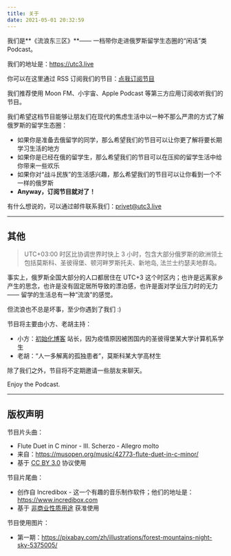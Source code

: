```yaml
---
title: 关于
date: 2021-05-01 20:32:59
---
```


我们是**《流浪东三区》**—— 一档带你走进俄罗斯留学生态圈的“闲话”类 Podcast。

我们的地址是：https://utc3.live

你可以在这里通过 RSS 订阅我们的节目：[点我订阅节目](https://utc3.live/feed.rss)

我们推荐使用 Moon FM、小宇宙、Apple Podcast 等第三方应用订阅收听我们的节目。

我们希望这档节目能够让朋友们在现代的焦虑生活中以一种不那么严肃的方式了解俄罗斯的留学生态圈：

- 如果你是准备去俄留学的同学，那么希望我们的节目可以让你更了解将要长期学习生活的地方
- 如果你是已经在俄的留学生，那么希望我们的节目可以在压抑的留学生活中给你带来一些欢乐
- 如果你对“战斗民族”的生活感兴趣，那么希望我们的节目可以让你看到一个不一样的俄罗斯
- **Anyway，订阅节目就对了！**

有什么想说的，可以通过邮件联系我们：privet@utc3.live

---

## 其他

>UTC+03:00 时区比协调世界时快上 3 小时，包含大部分俄罗斯的欧洲领土包括莫斯科、圣彼得堡、顿河畔罗斯托夫、新地岛, 法兰士约瑟夫地群岛。

事实上，俄罗斯全国大部分的人口都居住在 UTC+3 这个时区内；也许是远离家乡产生的思念，也许是没有固定居所导致的漂泊感，也许是面对学业压力时的无力 —— 留学的生活总有一种“流浪”的感觉。

但流浪也不总是坏事，至少你遇到了我们 :)

节目将主要由小方、老胡主持：

- 小方：[初始化博客](https://init.blog) 站长，因为疫情原因被困国内的圣彼得堡某大学计算机系学生
- 老胡：“人一多解离的孤独患者”，莫斯科某大学高材生

除了我们之外，节目将不定期邀请一些朋友来聊天。

Enjoy the Podcast.

---

## 版权声明

节目片头曲：

- Flute Duet in C minor - III. Scherzo - Allegro molto
- 来自：https://musopen.org/music/42773-flute-duet-in-c-minor/
- 基于 [CC BY 3.0](https://creativecommons.org/licenses/by/3.0/) 协议使用

节目片尾曲：

- 创作自 Incredibox - 这一个有趣的音乐制作软件；他们的地址是：https://www.incredibox.com
- 基于 [非商业性质用途](https://www.incredibox.com/info/faq#flag-property) 获准使用

节目使用图片：

- 第一期：https://pixabay.com/zh/illustrations/forest-mountains-night-sky-5375005/


